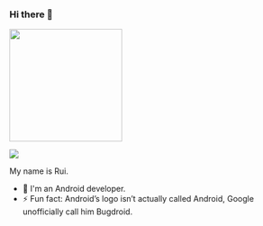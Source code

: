 ### Hi there 👋

<img src="https://github.com/revs87/revs87/assets/556860/1223f4b2-aed8-4334-bdaa-5a82992122d9" width="200">

![](https://komarev.com/ghpvc/?username=revs87&style=for-the-badge)

My name is Rui.
- 🦾 I'm an Android developer.
- ⚡ Fun fact: Android’s logo isn’t actually called Android, Google unofficially call him Bugdroid.


<!--
**revs87/revs87** is a ✨ _special_ ✨ repository because its `README.md` (this file) appears on your GitHub profile.

Here are some ideas to get you started:

- 🔭 I’m currently working on ...
- 🌱 I’m currently learning ...
- 👯 I’m looking to collaborate on ...
- 🤔 I’m looking for help with ...
- 💬 Ask me about ...
- 📫 How to reach me: ...
- 😄 Pronouns: ...
- ⚡ Fun fact: ...

[GitHub Profile Views Counter source]: https://github.com/antonkomarev/github-profile-views-counter

-->

